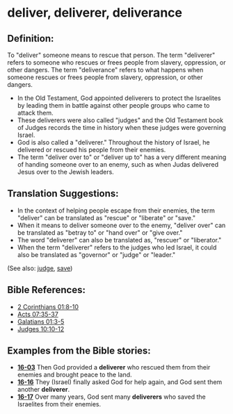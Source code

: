 # deliver, deliverer, deliverance #

## Definition: ##

To "deliver" someone means to rescue that person. The term  "deliverer" refers to someone who rescues or frees people from slavery, oppression, or other dangers. The term "deliverance" refers to what happens when someone rescues or frees people from slavery, oppression, or other dangers.

* In the Old Testament, God appointed deliverers to protect the Israelites by leading them in battle against other people groups who came to attack them.
* These deliverers were also called "judges" and the Old Testament book of Judges records the time in history when these judges were governing Israel.
* God is also called a "deliverer." Throughout the history of Israel, he delivered or rescued his people from their enemies.
* The term "deliver over to" or "deliver up to" has a very different meaning of handing someone over to an enemy, such as when Judas delivered Jesus over to the Jewish leaders.

## Translation Suggestions: ##

* In the context of helping people escape from their enemies, the term "deliver" can be translated as "rescue" or "liberate" or "save."
* When it means to deliver someone over to the enemy, "deliver over" can be translated as "betray to" or "hand over" or "give over."
* The word "deliverer" can also be translated as, "rescuer" or "liberator."
* When the term "deliverer" refers to the judges who led Israel, it could also be translated as "governor" or "judge" or "leader."

(See also: [judge](../kt/judge.md), [save](../kt/save.md))

## Bible References: ##

* [2 Corinthians 01:8-10](https://door43.org/en/bible/notes/2co/01/08)
* [Acts 07:35-37](https://door43.org/en/bible/notes/act/07/35)
* [Galatians 01:3-5](https://door43.org/en/bible/notes/gal/01/03)
* [Judges 10:10-12](https://door43.org/en/bible/notes/jdg/10/10)

## Examples from the Bible stories: ##

* __[16-03](https://door43.org/en/obs/notes/frames/16-03)__ Then God provided a __deliverer__  who rescued them from their enemies and brought peace to the land.
* __[16-16](https://door43.org/en/obs/notes/frames/16-16)__ They (Israel) finally asked God for help again, and God sent them another __deliverer__.
* __[16-17](https://door43.org/en/obs/notes/frames/16-17)__ Over many years, God sent many __deliverers__  who saved the Israelites from their enemies.


